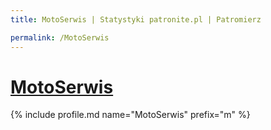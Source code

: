 ```yaml
---
title: MotoSerwis | Statystyki patronite.pl | Patromierz

permalink: /MotoSerwis
---
```


# [MotoSerwis](https://patronite.pl/MotoSerwis)

{% include profile.md name="MotoSerwis" prefix="m" %}
